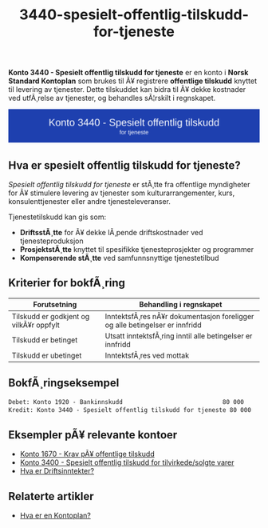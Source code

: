 ﻿---
title: "3440-spesielt-offentlig-tilskudd-for-tjeneste"
meta_title: "3440-spesielt-offentlig-tilskudd-for-tjeneste"
meta_description: "**Konto 3440 - Spesielt offentlig tilskudd for tjeneste** er en konto i **Norsk Standard Kontoplan** som brukes til Ã¥ registrere **offentlige tilskudd** knytte..."
slug: 3440-spesielt-offentlig-tilskudd-for-tjeneste
type: blog
layout: pages/single
---

**Konto 3440 - Spesielt offentlig tilskudd for tjeneste** er en konto i **Norsk Standard Kontoplan** som brukes til Ã¥ registrere **offentlige tilskudd** knyttet til levering av tjenester. Dette tilskuddet kan bidra til Ã¥ dekke kostnader ved utfÃ¸relse av tjenester, og behandles sÃ¦rskilt i regnskapet.

![Illustrasjon av konto 3440 Spesielt offentlig tilskudd for tjeneste](3440-spesielt-offentlig-tilskudd-for-tjeneste-image.svg)

## Hva er spesielt offentlig tilskudd for tjeneste?

*Spesielt offentlig tilskudd for tjeneste* er stÃ¸tte fra offentlige myndigheter for Ã¥ stimulere levering av tjenester som kulturarrangementer, kurs, konsulenttjenester eller andre tjenesteleveranser.

Tjenestetilskudd kan gis som:

* **DriftsstÃ¸tte** for Ã¥ dekke lÃ¸pende driftskostnader ved tjenesteproduksjon
* **ProsjektstÃ¸tte** knyttet til spesifikke tjenesteprosjekter og programmer
* **Kompenserende stÃ¸tte** ved samfunnsnyttige tjenestetilbud

## Kriterier for bokfÃ¸ring

| Forutsetning                           | Behandling i regnskapet                                                               |
|----------------------------------------|---------------------------------------------------------------------------------------|
| Tilskudd er godkjent og vilkÃ¥r oppfylt | InntektsfÃ¸res nÃ¥r dokumentasjon foreligger og alle betingelser er innfridd             |
| Tilskudd er betinget                   | Utsatt inntektsfÃ¸ring inntil alle betingelser er innfridd                             |
| Tilskudd er ubetinget                  | InntektsfÃ¸res ved mottak                                                               |

## BokfÃ¸ringseksempel

```plaintext
Debet: Konto 1920 - Bankinnskudd                            80 000
Kredit: Konto 3440 - Spesielt offentlig tilskudd for tjeneste 80 000
```

## Eksempler pÃ¥ relevante kontoer

* [Konto 1670 - Krav pÃ¥ offentlige tilskudd](/blogs/kontoplan/1670-krav-pa-offentlige-tilskudd "Konto 1670 - Krav pÃ¥ offentlige tilskudd")
* [Konto 3400 - Spesielt offentlig tilskudd for tilvirkede/solgte varer](/blogs/kontoplan/3400-spesielt-offentlig-tilskudd-for-tilv-solgte-varer "Konto 3400 - Spesielt offentlig tilskudd for tilvirkede/solgte varer")
* [Hva er Driftsinntekter?](/blogs/regnskap/hva-er-driftsinntekter "Hva er Driftsinntekter? Komplett Guide til Driftsinntekter i Regnskap")

## Relaterte artikler

* [Hva er en Kontoplan?](/blogs/regnskap/hva-er-kontoplan "Hva er en Kontoplan? Komplett Guide til Kontoplaner i Norsk Regnskap")
